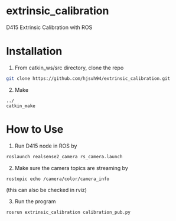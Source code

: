 # extrinsic_calibration
D415 Extrinsic Calibration with ROS

# Installation

1. From catkin_ws/src directory, clone the repo
```bash
git clone https://github.com/hjsuh94/extrinsic_calibration.git
```
2. Make 
```
../
catkin_make
```

# How to Use 

1. Run D415 node in ROS by 
```bash
roslaunch realsense2_camera rs_camera.launch
```
2. Make sure the camera topics are streaming by 
```bash
rostopic echo /camera/color/camera_info
```
(this can also be checked in rviz) 

3. Run the program  
```bash
rosrun extrinsic_calibration calibration_pub.py
```

